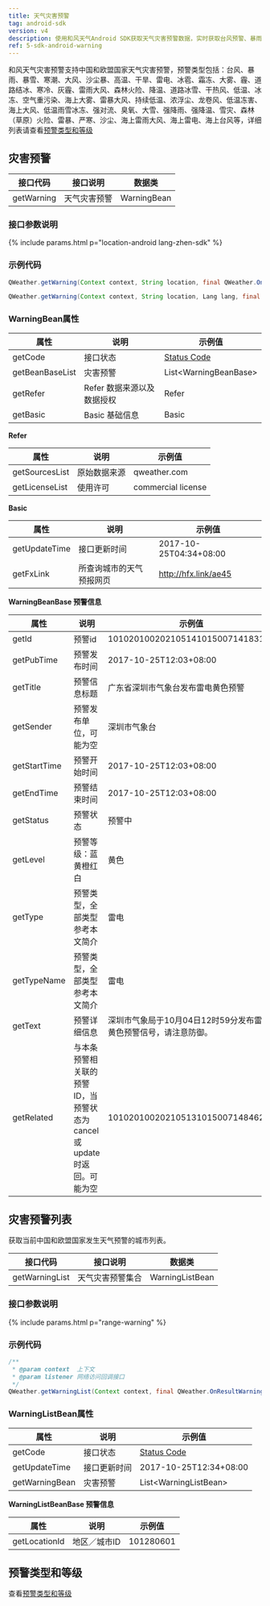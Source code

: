 ```yaml
---
title: 天气灾害预警
tag: android-sdk
version: v4
description: 使用和风天气Android SDK获取天气灾害预警数据，实时获取台风预警、暴雨暴雪预警、寒潮预警、大风预警、空气重污染预警以及沙尘暴、高温、干旱、雷电、冰雹、霜冻、大雾、道路结冰、干热风、雷雨大风、森林火险、降温、冰冻、雷暴大风、龙卷风、低温冻害、低温雨雪冰冻、强对流、强降雨、强降温、雪灾、雷暴、严寒、沙尘等50多种气象灾害预警信息。
ref: 5-sdk-android-warning
---
```


和风天气灾害预警支持中国和欧盟国家天气灾害预警，预警类型包括：台风、暴雨、暴雪、寒潮、大风、沙尘暴、高温、干旱、雷电、冰雹、霜冻、大雾、霾、道路结冰、寒冷、灰霾、雷雨大风、森林火险、降温、道路冰雪、干热风、低温、冰冻、空气重污染、海上大雾、雷暴大风、持续低温、浓浮尘、龙卷风、低温冻害、海上大风、低温雨雪冰冻、强对流、臭氧、大雪、强降雨、强降温、雪灾、森林（草原）火险、雷暴、严寒、沙尘、海上雷雨大风、海上雷电、海上台风等，详细列表请查看[预警类型和等级](/docs/start/warning-info/)

## 灾害预警

| 接口代码| 接口说明        | 数据类      |
| ------------ | ---------- | ----------- |
| getWarning| 天气灾害预警  | WarningBean |

### 接口参数说明

{% include params.html p="location-android lang-zhen-sdk" %}

### 示例代码

```java
QWeather.getWarning(Context context, String location, final QWeather.OnResultWarningListener listener) ;

QWeather.getWarning(Context context, String location, Lang lang, final QWeather.OnResultWarningListener listener) ;

```

### WarningBean属性

| 属性            | 说明                       | 示例值                      |
| --------------- | -------------------------- | --------------------------- |
| getCode         | 接口状态                   | [Status Code](/docs/start/status-code/)   |
| getBeanBaseList | 灾害预警                   | List&lt;WarningBeanBase&gt; |
| getRefer        | Refer 数据来源以及数据授权 | Refer                       |
| getBasic        | Basic 基础信息             | Basic                       |

**Refer**

| 属性           | 说明         | 示例值             |
| -------------- | ------------ | ------------------ |
| getSourcesList | 原始数据来源 | qweather.com      |
| getLicenseList | 使用许可     | commercial license |

**Basic**

| 属性          | 说明                     | 示例值               |
| ------------- | ------------------------ | -------------------- |
| getUpdateTime | 接口更新时间             | 2017-10-25T04:34+08:00     |
| getFxLink     | 所查询城市的天气预报网页 | http://hfx.link/ae45 |

**WarningBeanBase 预警信息**

| 属性         | 说明                               | 示例值                                                           |
| ------------ | ---------------------------------- | ---------------------------------------------------------------- |
| getId        | 预警id                             | 10102010020210514101500714183119
| getPubTime   | 预警发布时间   | 2017-10-25T12:03+08:00                                                 |
| getTitle     | 预警信息标题                       | 广东省深圳市气象台发布雷电黄色预警                               |
| getSender | 预警发布单位，可能为空 |深圳市气象台 |
| getStartTime | 预警开始时间                       | 2017-10-25T12:03+08:00                                |
| getEndTime   | 预警结束时间                       | 2017-10-25T12:03+08:00                                |
| getStatus    | 预警状态                           | 预警中                                                           |
| getLevel     | 预警等级：蓝黄橙红白               | 黄色                                                             |
| getType      | 预警类型，全部类型参考本文简介     | 雷电                                                             |
| getTypeName      | 预警类型，全部类型参考本文简介     | 雷电                                                             |
| getText      | 预警详细信息                       | 深圳市气象局于10月04日12时59分发布雷电黄色预警信号，请注意防御。 |
| getRelated      | 与本条预警相关联的预警ID，当预警状态为cancel或update时返回。可能为空 | 10102010020210513101500714846231 |

## 灾害预警列表

获取当前中国和欧盟国家发生天气预警的城市列表。

| 接口代码| 接口说明                | 数据类          |
| ---------------- | -------------- | --------------- |
| getWarningList| 天气灾害预警集合  | WarningListBean |

### 接口参数说明

{% include params.html p="range-warning" %}

### 示例代码

```java
/**
 * @param context  上下文
 * @param listener 网络访问回调接口
 */
QWeather.getWarningList(Context context, final QWeather.OnResultWarningListListener listener);
```

### WarningListBean属性

| 属性           | 说明         | 示例值                      |
| -------------- | ------------ | --------------------------- |
| getCode        | 接口状态     | [Status Code](/docs/start/status-code/)     |
| getUpdateTime  | 接口更新时间 | 2017-10-25T12:34+08:00            |
| getWarningBean | 灾害预警     | List&lt;WarningListBean&gt; |

**WarningListBeanBase 预警信息**

| 属性          | 说明         | 示例值    |
| ------------- | ------------ | --------- |
| getLocationId | 地区／城市ID | 101280601 |

## 预警类型和等级

查看[预警类型和等级](/docs/start/warning-info/)